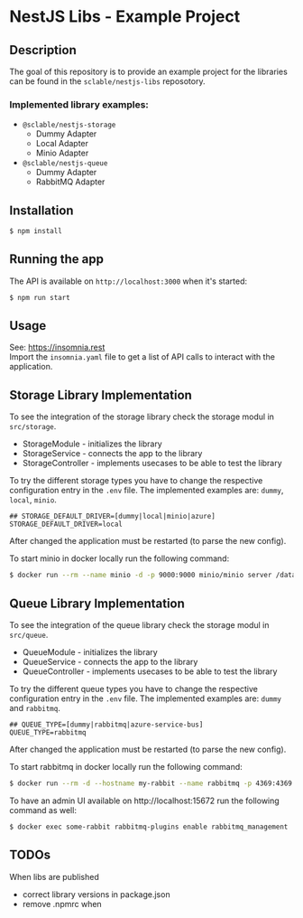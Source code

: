 # NestJS Libs - Example Project
## Description
The goal of this repository is to provide an example project for the libraries can be found in the `sclable/nestjs-libs` reposotory.

### Implemented library examples:
* `@sclable/nestjs-storage`
  * Dummy Adapter
  * Local Adapter
  * Minio Adapter
* `@sclable/nestjs-queue`
  * Dummy Adapter
  * RabbitMQ Adapter

## Installation
```bash
$ npm install
```

## Running the app
The API is available on `http://localhost:3000` when it's started:
```bash
$ npm run start
```

## Usage
See: https://insomnia.rest  
Import the `insomnia.yaml` file to get a list of API calls to interact with the application.  

## Storage Library Implementation
To see the integration of the storage library check the storage modul in `src/storage`.
* StorageModule - initializes the library
* StorageService - connects the app to the library
* StorageController - implements usecases to be able to test the library

To try the different storage types you have to change the respective configuration entry in the `.env` file. 
The implemented examples are: `dummy`, `local`, `minio`.
```dotenv
## STORAGE_DEFAULT_DRIVER=[dummy|local|minio|azure]
STORAGE_DEFAULT_DRIVER=local
``` 
After changed the application must be restarted (to parse the new config). 

To start minio in docker locally run the following command:
```bash
$ docker run --rm --name minio -d -p 9000:9000 minio/minio server /data
```

## Queue Library Implementation
To see the integration of the queue library check the storage modul in `src/queue`.
* QueueModule - initializes the library
* QueueService - connects the app to the library
* QueueController - implements usecases to be able to test the library

To try the different queue types you have to change the respective configuration entry in the `.env` file. 
The implemented examples are: `dummy` and `rabbitmq`.
```dotenv
## QUEUE_TYPE=[dummy|rabbitmq|azure-service-bus]
QUEUE_TYPE=rabbitmq
``` 
After changed the application must be restarted (to parse the new config). 

To start rabbitmq in docker locally run the following command:
```bash
$ docker run --rm -d --hostname my-rabbit --name rabbitmq -p 4369:4369 -p 5671:5671 -p 5672:5672 -p 15672:15672 rabbitmq:3
```

To have an admin UI available on http://localhost:15672 run the following command as well:
```bash
$ docker exec some-rabbit rabbitmq-plugins enable rabbitmq_management
```

## TODOs

When libs are published
* correct library versions in package.json
* remove .npmrc when
